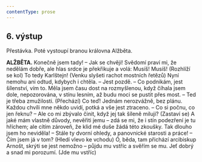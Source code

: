 ```yaml
---
contentType: prose
---
```


<section>

## 6\. výstup

Přestávka. Poté vystoupí branou královna Alžběta.

**ALŽBĚTA.** Konečně jsem tady! – Jak se chvěji! Svědomí praví mi, že nedělám dobře, ale hlas srdce je překřikuje a volá: Musíš! Musíš! (Rozhlíží se kol) To tedy Karlštejn! (Venku slyšeti rachot mostních řetězů) Nyní nemohu ani odtud, kdybych i chtěla. – Jest pozdě. – Co podnikám, jest šílenství, vím to. Měla jsem času dost na rozmyšlenou, když číhala jsem dole, nepozorována, v stínu lesním, až budu moci se pustit přes most. – Ted je třeba zmužilosti. (Přechází) Co teď! Jednám nerozvážně, bez plánu. Každou chvíli mne někdo uvidí, potká a vše jest ztraceno. – Co si počnu, co jen řeknu? – Ale co mi zbývalo činit, když jej tak šíleně miluji? (Zastaví se) A jaké mám vlastně důvody, nevěřiti jemu – zdá se mi, že i stín podezření je tu hříchem; ale cítím zároveň, že klid mé duše žádá této zkoušky. Tak dlouho jsem ho neviděla! – Stále ty dvorní ohledy, a panovnické starosti a práce! – Čím jsem já v tom? (Hledí vlevo ke vchodu) Ó, běda, tam přichází arcibiskup Arnošt, skrýti se jest nemožno – půjdu mu vstříc a svěřím se mu. Jeť dobrý a snad mi porozumí. (Jde mu vstříc)

</section>
